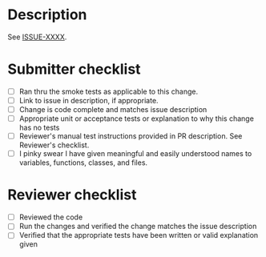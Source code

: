 # Description

See [ISSUE-XXXX](https://github.com/joemaddalone/pokedex/issues/XXX).

# Submitter checklist

*   [ ] Ran thru the smoke tests as applicable to this change.
*   [ ] Link to issue in description, if appropriate.
*   [ ] Change is code complete and matches issue description
*   [ ] Appropriate unit or acceptance tests or explanation to why this change has no tests
*   [ ] Reviewer's manual test instructions provided in PR description. See Reviewer's checklist.
*   [ ] I pinky swear I have given meaningful and easily understood names to variables, functions, classes, and files.

# Reviewer checklist

*   [ ] Reviewed the code
*   [ ] Run the changes and verified the change matches the issue description
*   [ ] Verified that the appropriate tests have been written or valid explanation given